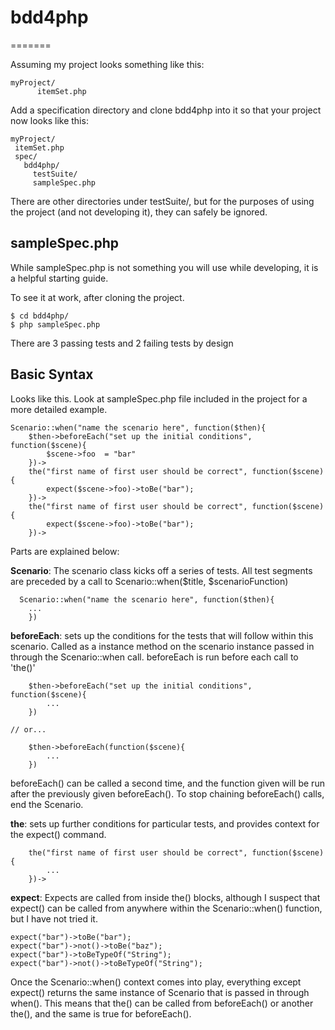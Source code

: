 # bdd4php
=======

Assuming my project looks something like this:

    myProject/
		  itemSet.php
			
Add a specification directory and clone bdd4php into it so that your
project now looks like this:

    myProject/
     itemSet.php
     spec/
       bdd4php/
         testSuite/
         sampleSpec.php
				   
There are other directories under testSuite/, but for the purposes of
using the project (and not developing it), they can safely be ignored.

## sampleSpec.php

While sampleSpec.php is not something you will use while developing,
it is a helpful starting guide. 

To see it at work, after cloning the project.

	$ cd bdd4php/
	$ php sampleSpec.php

There are 3 passing tests and 2 failing tests by design

## Basic Syntax

Looks like this. Look at sampleSpec.php file included in the project for
a more detailed example.

	Scenario::when("name the scenario here", function($then){
		$then->beforeEach("set up the initial conditions", function($scene){
			$scene->foo  = "bar"
		})->
		the("first name of first user should be correct", function($scene){
			expect($scene->foo)->toBe("bar");
		})->
		the("first name of first user should be correct", function($scene){
			expect($scene->foo)->toBe("bar");
		})->

Parts are explained below:

**Scenario**: The scenario class kicks off a series of tests. All test segments
are preceded by a call to Scenario::when($title, $scenarioFunction)

	  Scenario::when("name the scenario here", function($then){
	    ...
		})

**beforeEach**: sets up the conditions for the tests that will follow within
this scenario. Called as a instance method on the scenario instance passed in
through the Scenario::when call. beforeEach is run before each call to 'the()'

		$then->beforeEach("set up the initial conditions", function($scene){
			...
		})

    // or...

		$then->beforeEach(function($scene){
			...
		})

beforeEach() can be called a second time, and the function given will be run
after the previously given beforeEach(). To stop chaining beforeEach() calls,
end the Scenario.

**the**: sets up further conditions for particular tests, and provides context for
the expect() command. 

		the("first name of first user should be correct", function($scene){
			...
		})->

**expect**: Expects are called from inside the() blocks, although I suspect that expect()
can be called from anywhere within the Scenario::when() function, but I have not tried it.

    expect("bar")->toBe("bar");
    expect("bar")->not()->toBe("baz");
    expect("bar")->toBeTypeOf("String");
    expect("bar")->not()->toBeTypeOf("String");

Once the Scenario::when() context comes into play, everything except expect() returns 
the same instance of Scenario that is passed in through when(). This means that the() can
be called from beforeEach() or another the(), and the same is true for beforeEach().

